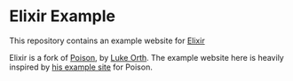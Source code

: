 # Elixir Example

This repository contains an example website for [Elixir](https://github.com/nunnsy/elixir)

Elixir is a fork of [Poison](https://github.com/lukeorth/poison), by [Luke Orth](https://github.com/lukeorth). The example website here is heavily inspired by [his example site](https://github.com/lukeorth/poison-demo-site) for Poison.
